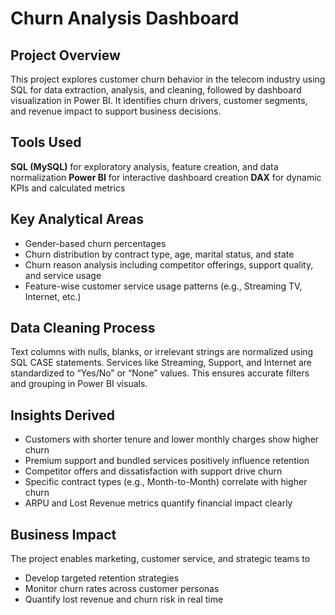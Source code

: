 # Churn Analysis Dashboard 

## Project Overview
This project explores customer churn behavior in the telecom industry using SQL for data extraction, analysis, and cleaning, followed by dashboard visualization in Power BI. It identifies churn drivers, customer segments, and revenue impact to support business decisions.

## Tools Used
**SQL (MySQL)** for exploratory analysis, feature creation, and data normalization
**Power BI** for interactive dashboard creation
**DAX** for dynamic KPIs and calculated metrics

## Key Analytical Areas
- Gender-based churn percentages
- Churn distribution by contract type, age, marital status, and state
- Churn reason analysis including competitor offerings, support quality, and service usage
- Feature-wise customer service usage patterns (e.g., Streaming TV, Internet, etc.)
 
## Data Cleaning Process
Text columns with nulls, blanks, or irrelevant strings are normalized using SQL CASE statements. Services like Streaming, Support, and Internet are standardized to “Yes/No” or “None” values. This ensures accurate filters and grouping in Power BI visuals.

## Insights Derived
- Customers with shorter tenure and lower monthly charges show higher churn
- Premium support and bundled services positively influence retention
- Competitor offers and dissatisfaction with support drive churn
- Specific contract types (e.g., Month-to-Month) correlate with higher churn
- ARPU and Lost Revenue metrics quantify financial impact clearly

## Business Impact
The project enables marketing, customer service, and strategic teams to
- Develop targeted retention strategies
- Monitor churn rates across customer personas
- Quantify lost revenue and churn risk in real time

